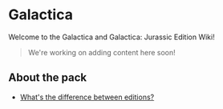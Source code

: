 # Galactica
Welcome to the Galactica and Galactica: Jurassic Edition Wiki!

> We're working on adding content here soon!

## About the pack
* [What's the difference between editions?](GA-Editions.md)